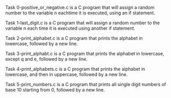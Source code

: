 Task 0-positive_or_negative.c is a C program that will assign a random number to the variable n eachtime it is executed, using an if statement.

Task 1-last_digit.c is a C program that will assign a random number to the variable n each time it is executed using another if statement.

Task 2-print_alphabet.c is a C program that prints the alphabet in lowercase, followed by a new line.
 
Task 3-print_alphabt.c is a C program that prints the alphabet in lowercase, except q and e, followed by a new line.

Task 4-print_alphabets.c is a C program that prints the alphabet in lowercase, and then in uppercase, followed by a new line.

Task 5-print_numbers.c is a C program that prints all single digit numbers of base 10 starting from 0, followed by a new line.
